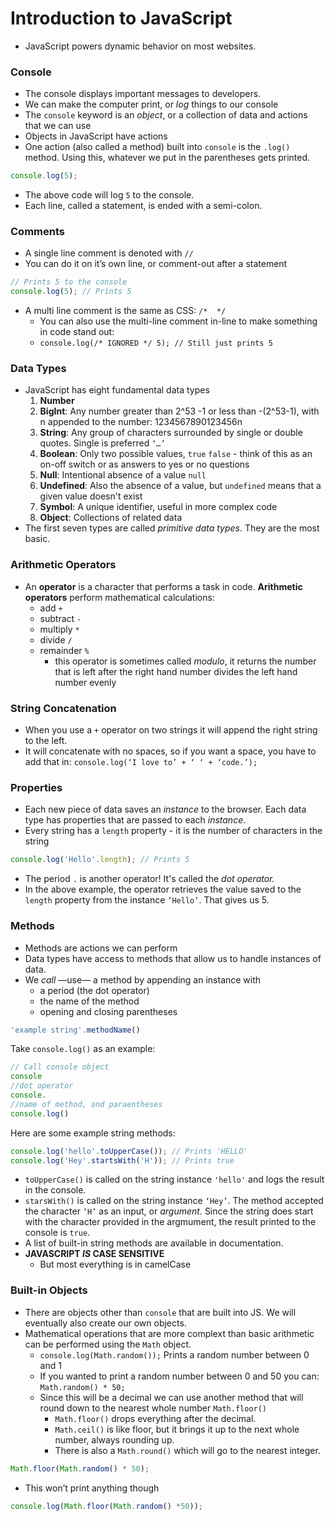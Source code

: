 # Introduction to JavaScript

- JavaScript powers dynamic behavior on most websites.

### Console

- The console displays important messages to developers.
- We can make the computer print, or *log* things to our console
- The `console` keyword is an *object*, or a collection of data and actions that we can use
- Objects in JavaScript have actions
- One action (also called a method) built into `console` is the `.log()`  method. Using this, whatever we put in the parentheses gets printed.

```javascript
console.log(5);
```

- The above code will log `5` to the console.
- Each line, called a statement, is ended with a semi-colon.

### Comments

- A single line comment is denoted with `//`
- You can do it on it’s own line, or comment-out after a statement

```javascript
// Prints 5 to the console
console.log(5); // Prints 5
```

- A multi line comment is the same as CSS: `/*  */`
   - You can also use the multi-line comment in-line to make something in code stand out:
   - `console.log(/* IGNORED */ 5); // Still just prints 5`

### Data Types

- JavaScript has eight fundamental data types
   1. **Number**
   2. **BigInt**: Any number greater than 2^53 -1 or less than -(2^53-1), with n appended to the number: 1234567890123456n
   3. **String**: Any group of characters surrounded by single or double quotes. Single is preferred `‘…’`
   4. **Boolean**: Only two possible values, `true` `false` - think of this as an on-off switch or as answers to yes or no questions
   5. **Null**: Intentional absence of a value `null`
   6. **Undefined**: Also the absence of a value, but `undefined` means that a given value doesn't exist
   7. **Symbol**: A unique identifier, useful in more complex code
   8. **Object**: Collections of related data
- The first seven types are called *primitive data types*. They are the most basic.

### Arithmetic Operators

- An **operator** is a character that performs a task in code. **Arithmetic operators** perform mathematical calculations:
   - add `+`
   - subtract `-`
   - multiply `*`
   - divide `/`
   - remainder `%`
      - this operator is sometimes called *modulo*, it returns the number that is left after the right hand number divides the left hand number evenly

### String Concatenation

- When you use a `+` operator on two strings it will append the right string to the left.
- It will concatenate with no spaces, so if you want a space, you have to add that in: `console.log(‘I love to’ + ‘ ‘ + ‘code.’);`

### Properties

- Each new piece of data saves an *instance* to the browser. Each data type has properties that are passed to each *instance*.
- Every string has a `length` property - it is the number of characters in the string

```javascript
console.log('Hello'.length); // Prints 5
```

- The period `.` is another operator! It's called the *dot operator.*
- In the above example, the operator retrieves the value saved to the `length` property from the instance `‘Hello’`. That gives us 5.

### Methods

- Methods are actions we can perform
- Data types have access to methods that allow us to handle instances of data.
- We *call* —use—  a method by appending an instance with
   - a period (the dot operator)
   - the name of the method
   - opening and closing parentheses

```javascript
'example string'.methodName()
```

Take `console.log()` as an example:

```javascript
// Call console object
console
//dot operator
console.
//name of method, and paraentheses
console.log()
```

Here are some example string methods:

```javascript
console.log('hello'.toUpperCase()); // Prints 'HELLO'
console.log('Hey'.startsWith('H')); // Prints true
```

- `toUpperCase()`  is called on the string instance `'hello'` and logs the result in the console.
- `starsWith()`  is called on the string instance `‘Hey’`. The method accepted the character `‘H’` as an input, or *argument.* Since the string does start with the character provided in the argmument, the result printed to the console is `true`.
- A list of built-in string methods are available in documentation.
- **JAVASCRIPT *IS* CASE SENSITIVE**
   - But most everything is in camelCase

### Built-in Objects

- There are objects other than `console` that are built into JS. We will eventually also create our own objects.
- Mathematical operations that are more complext than basic arithmetic can be performed using the `Math` object.
   - `console.log(Math.random());` Prints a random number between 0 and 1
   - If you wanted to print a random number between 0 and 50 you can: `Math.random() * 50;`
   - Since this will be a decimal we can use another method that will round down to the nearest whole number `Math.floor()`
      - `Math.floor()` drops everything after the decimal.
      - `Math.ceil()` is like floor, but it brings it up to the next whole number, always rounding up.
      - There is also a `Math.round()` which will go to the nearest integer.
```javascript
Math.floor(Math.random() * 50);
```

   - This won’t print anything though
```javascript
console.log(Math.floor(Math.random() *50));
```

[](https://www.codecademy.com/resources/docs/javascript)

[](https://www.codecademy.com/workspaces/new)

